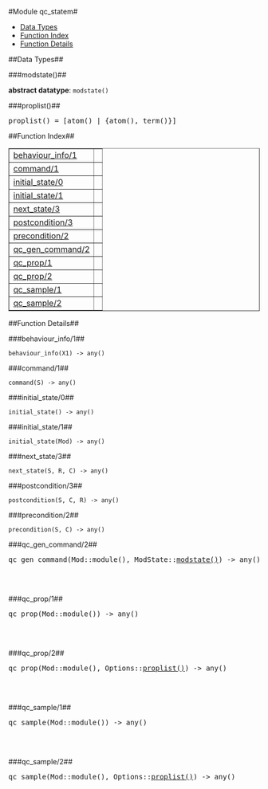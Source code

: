 

#Module qc_statem#
* [Data Types](#types)
* [Function Index](#index)
* [Function Details](#functions)





<a name="types"></a>

##Data Types##




###<a name="type-modstate">modstate()</a>##



__abstract datatype__: `modstate()`



###<a name="type-proplist">proplist()</a>##



<pre>proplist() = [atom() | {atom(), term()}]</pre>
<a name="index"></a>

##Function Index##


<table width="100%" border="1" cellspacing="0" cellpadding="2" summary="function index"><tr><td valign="top"><a href="#behaviour_info-1">behaviour_info/1</a></td><td></td></tr><tr><td valign="top"><a href="#command-1">command/1</a></td><td></td></tr><tr><td valign="top"><a href="#initial_state-0">initial_state/0</a></td><td></td></tr><tr><td valign="top"><a href="#initial_state-1">initial_state/1</a></td><td></td></tr><tr><td valign="top"><a href="#next_state-3">next_state/3</a></td><td></td></tr><tr><td valign="top"><a href="#postcondition-3">postcondition/3</a></td><td></td></tr><tr><td valign="top"><a href="#precondition-2">precondition/2</a></td><td></td></tr><tr><td valign="top"><a href="#qc_gen_command-2">qc_gen_command/2</a></td><td></td></tr><tr><td valign="top"><a href="#qc_prop-1">qc_prop/1</a></td><td></td></tr><tr><td valign="top"><a href="#qc_prop-2">qc_prop/2</a></td><td></td></tr><tr><td valign="top"><a href="#qc_sample-1">qc_sample/1</a></td><td></td></tr><tr><td valign="top"><a href="#qc_sample-2">qc_sample/2</a></td><td></td></tr></table>


<a name="functions"></a>

##Function Details##

<a name="behaviour_info-1"></a>

###behaviour_info/1##




`behaviour_info(X1) -> any()`

<a name="command-1"></a>

###command/1##




`command(S) -> any()`

<a name="initial_state-0"></a>

###initial_state/0##




`initial_state() -> any()`

<a name="initial_state-1"></a>

###initial_state/1##




`initial_state(Mod) -> any()`

<a name="next_state-3"></a>

###next_state/3##




`next_state(S, R, C) -> any()`

<a name="postcondition-3"></a>

###postcondition/3##




`postcondition(S, C, R) -> any()`

<a name="precondition-2"></a>

###precondition/2##




`precondition(S, C) -> any()`

<a name="qc_gen_command-2"></a>

###qc_gen_command/2##




<pre>qc_gen_command(Mod::module(), ModState::<a href="#type-modstate">modstate()</a>) -> any()</pre>
<br></br>


<a name="qc_prop-1"></a>

###qc_prop/1##




<pre>qc_prop(Mod::module()) -&gt; any()</pre>
<br></br>


<a name="qc_prop-2"></a>

###qc_prop/2##




<pre>qc_prop(Mod::module(), Options::<a href="#type-proplist">proplist()</a>) -> any()</pre>
<br></br>


<a name="qc_sample-1"></a>

###qc_sample/1##




<pre>qc_sample(Mod::module()) -&gt; any()</pre>
<br></br>


<a name="qc_sample-2"></a>

###qc_sample/2##




<pre>qc_sample(Mod::module(), Options::<a href="#type-proplist">proplist()</a>) -> any()</pre>
<br></br>


